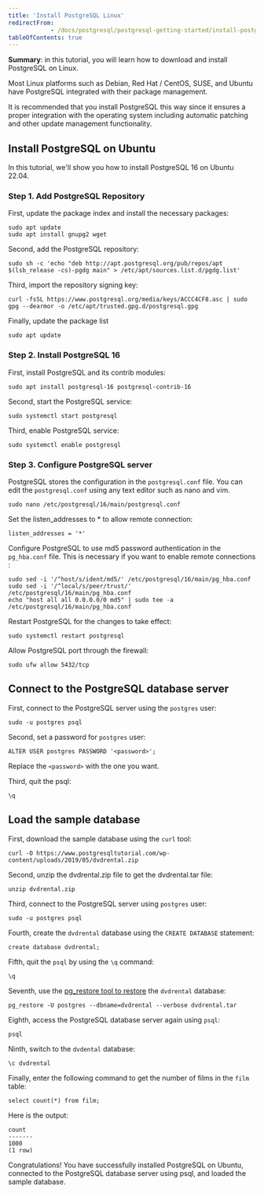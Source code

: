 ```yaml
---
title: 'Install PostgreSQL Linux'
redirectFrom: 
            - /docs/postgresql/postgresql-getting-started/install-postgresql-linux/
tableOfContents: true
---
```



**Summary**: in this tutorial, you will learn how to download and install PostgreSQL on Linux.

Most Linux platforms such as Debian, Red Hat / CentOS, SUSE, and Ubuntu have PostgreSQL integrated with their package management.

It is recommended that you install PostgreSQL this way since it ensures a proper integration with the operating system including automatic patching and other update management functionality.

## Install PostgreSQL on Ubuntu

In this tutorial, we'll show you how to install PostgreSQL 16 on Ubuntu 22.04.

### Step 1. Add PostgreSQL Repository

First, update the package index and install the necessary packages:

```
sudo apt update
sudo apt install gnupg2 wget
```

Second, add the PostgreSQL repository:

```
sudo sh -c 'echo "deb http://apt.postgresql.org/pub/repos/apt $(lsb_release -cs)-pgdg main" > /etc/apt/sources.list.d/pgdg.list'
```

Third, import the repository signing key:

```
curl -fsSL https://www.postgresql.org/media/keys/ACCC4CF8.asc | sudo gpg --dearmor -o /etc/apt/trusted.gpg.d/postgresql.gpg
```

Finally, update the package list

```
sudo apt update
```

### Step 2. Install PostgreSQL 16

First, install PostgreSQL and its contrib modules:

```
sudo apt install postgresql-16 postgresql-contrib-16
```

Second, start the PostgreSQL service:

```
sudo systemctl start postgresql
```

Third, enable PostgreSQL service:

```
sudo systemctl enable postgresql
```

### Step 3. Configure PostgreSQL server

PostgreSQL stores the configuration in the `postgresql.conf` file. You can edit the `postgresql.conf` using any text editor such as nano and vim.

```
sudo nano /etc/postgresql/16/main/postgresql.conf
```

Set the listen_addresses to \* to allow remote connection:

```
listen_addresses = '*'
```

Configure PostgreSQL to use md5 password authentication in the `pg_hba.conf` file. This is necessary if you want to enable remote connections :

```
sudo sed -i '/^host/s/ident/md5/' /etc/postgresql/16/main/pg_hba.conf
sudo sed -i '/^local/s/peer/trust/' /etc/postgresql/16/main/pg_hba.conf
echo "host all all 0.0.0.0/0 md5" | sudo tee -a /etc/postgresql/16/main/pg_hba.conf
```

Restart PostgreSQL for the changes to take effect:

```
sudo systemctl restart postgresql
```

Allow PostgreSQL port through the firewall:

```
sudo ufw allow 5432/tcp
```

## Connect to the PostgreSQL database server

First, connect to the PostgreSQL server using the `postgres` user:

```
sudo -u postgres psql
```

Second, set a password for `postgres` user:

```
ALTER USER postgres PASSWORD '<password>';
```

Replace the `<password>` with the one you want.

Third, quit the psql:

```
\q
```

## Load the sample database

First, download the sample database using the `curl` tool:

```
curl -O https://www.postgresqltutorial.com/wp-content/uploads/2019/05/dvdrental.zip
```

Second, unzip the dvdrental.zip file to get the dvdrental.tar file:

```
unzip dvdrental.zip
```

Third, connect to the PostgreSQL server using `postgres` user:

```
sudo -u postgres psql
```

Fourth, create the `dvdrental` database using the `CREATE DATABASE` statement:

```
create database dvdrental;
```

Fifth, quit the `psql` by using the `\q` command:

```
\q
```

Seventh, use the [pg_restore tool to restore](https://www.postgresqltutorial.com/postgresql-administration/postgresql-restore-database/) the `dvdrental` database:

```
pg_restore -U postgres --dbname=dvdrental --verbose dvdrental.tar
```

Eighth, access the PostgreSQL database server again using `psql`:

```
psql
```

Ninth, switch to the `dvdental` database:

```
\c dvdrental
```

Finally, enter the following command to get the number of films in the `film` table:

```
select count(*) from film;
```

Here is the output:

```
count
-------
1000
(1 row)
```

Congratulations! You have successfully installed PostgreSQL on Ubuntu, connected to the PostgreSQL database server using psql, and loaded the sample database.
